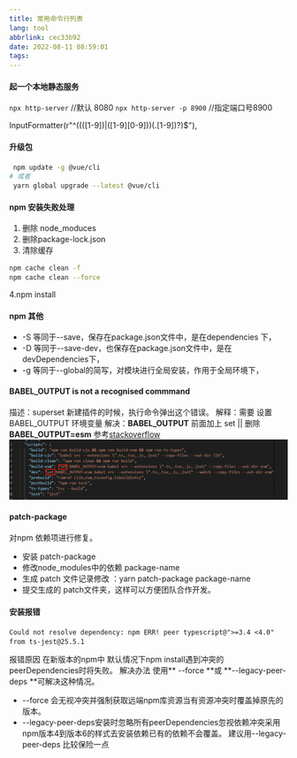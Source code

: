 ```yaml
---
title: 常用命令行列表
lang: tool
abbrlink: cec33b92
date: 2022-08-11 08:59:01
tags:
---
```


 #### 起一个本地静态服务
 `npx http-server` //默认 8080
 `npx http-server -p 8900` //指定端口号8900
<!-- more -->
 InputFormatter(r"^((([1-9])|([1-9][0-9]))(.[1-9])?)$"),


#### 升级包
```bash
 npm update -g @vue/cli
# 或者
 yarn global upgrade --latest @vue/cli
```

#### npm 安装失败处理
1. 删除 node_moduces
2. 删除package-lock.json
3. 清除缓存
```bash
npm cache clean -f
npm cache clean --force
```
4.npm install
#### npm 其他
+ -S  等同于--save，保存在package.json文件中，是在dependencies 下，
+ -D  等同于--save-dev，也保存在package.json文件中，是在devDependencies下，
+ -g  等同于--global的简写，对模块进行全局安装，作用于全局环境下，

####  BABEL_OUTPUT is not a recognised commmand
描述：superset 新建插件的时候，执行命令弹出这个错误。
解释：需要 设置 BABEL_OUTPUT 环境变量
解决：**BABEL_OUTPUT** 前面加上 set || 删除 **BABEL_OUTPUT=esm** 参考[stackoverflow](https://stackoverflow.com/questions/26262196/debug-is-not-a-recognized-command-express)
![截图](../../images/npm_20230313151233.png)



#### patch-package
 对npm 依赖项进行修复。

+ 安装 patch-package
+ 修改node_modules中的依赖 package-name
+ 生成 patch 文件记录修改 ：yarn patch-package package-name
+ 提交生成的 patch文件夹，这样可以方便团队合作开发。

#### 安装报错
`Could not resolve dependency:
npm ERR! peer typescript@">=3.4 <4.0" from ts-jest@25.5.1`

报错原因
在新版本的npm中 默认情况下npm install遇到冲突的peerDependencies时将失败。
解决办法
使用** --force **或 **--legacy-peer-deps **可解决这种情况。
+ --force 会无视冲突并强制获取远端npm库资源当有资源冲突时覆盖掉原先的版本。
+ --legacy-peer-deps安装时忽略所有peerDependencies忽视依赖冲突采用npm版本4到版本6的样式去安装依赖已有的依赖不会覆盖。
建议用--legacy-peer-deps 比较保险一点
